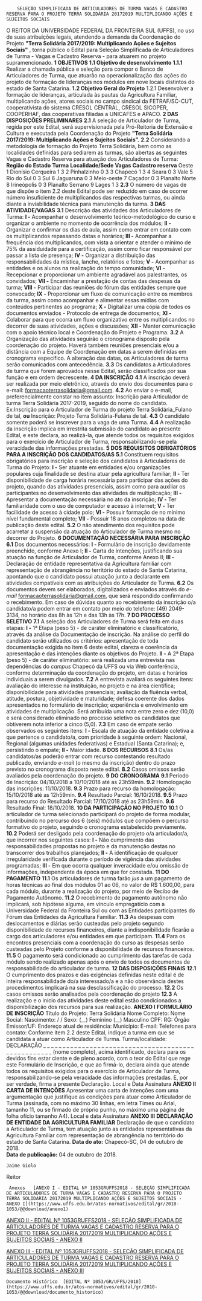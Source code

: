         SELEÇÃO SIMPLIFICADA DE ARTICULADORES DE TURMA VAGAS E CADASTRO RESERVA PARA O PROJETO TERRA SOLIDÁRIA 20172019 MULTIPLICANDO AÇÕES E SUJEITOS SOCIAIS  

 O REITOR DA UNIVERSIDADE FEDERAL DA FRONTEIRA SUL (UFFS), no uso de suas atribuições legais, atendendo a demanda da Coordenação do Projeto **"Terra Solidária 2017/2019: Multiplicando Ações e Sujeitos Sociais"** , torna público o Edital para Seleção Simplificada de Articuladores de Turma - Vagas e Cadastro Reserva - para atuarem no projeto supramencionado.  **1 OBJETIVOS**  **1.1 Objetivo de desenvolvimento**  **1.1.1** Realizar a chamada pública e seleção para compor o Banco de Articuladores de Turma, que atuarão na operacionalização das ações do projeto de formação de lideranças nos módulos em nove locais distintos do estado de Santa Catarina. **1.2 Objetivo Geral do Projeto**  1.2.1 Desenvolver a formação de lideranças, articulada às pautas da Agricultura Familiar, multiplicando ações, atores sociais no campo sindical da FETRAF/SC-CUT, cooperativista do sistema CRESOL CENTRAL, CRESOL SICOPER, COOPERHAF, das cooperativas filiadas a UNICAFES e APACO.  **2 DAS DISPOSIÇÕES PRELIMINARES**  **2.1** A seleção de Articulador de Turma, regida por este Edital, será supervisionada pela Pró-Reitoria de Extensão e Cultura e executada pela Coordenação do Projeto **"Terra Solidária 2017/2019: Multiplicando Ações e Sujeitos Sociais”.**  **2.2** Considerando a metodologia de formação do Projeto Terra Solidária, bem como as localidades definidas para sediarem as turmas, são abertas as seguintes Vagas e Cadastro Reserva para atuação dos Articuladores de Turma:     **Região do Estado**    **Turma**    **Localidade/Sede**    **Vagas**    **Cadastro reserva**      Oeste   1   Dionísio Cerqueira   1   3     2   Pinhalzinho   0   3     3   Chapecó   1   3     4   Seara   0   3     Vale   5   Rio do Sul   0   3     Sul   6   Jaguaruna   0   3     Meio-oeste   7   Caçador   0   3     Planalto Norte   8   Irineópolis   0   3     Planalto Serrano   9   Lages   1   3     **2.3** O número de vagas de que dispõe o item 2.2 deste Edital pode ser reduzido em caso de ocorrer número insuficiente de multiplicandos das respectivas turmas, ou ainda diante a inviabilidade técnica para manutenção da turma.  **3 DAS ATIVIDADE/VAGAS**  **3.1** Descrição das atividades dos Articuladores de Turma: **I -** Acompanhar o desenvolvimento teórico-metodológico do curso e organizar o ambiente no momento de ocorrência dos módulos; **II -** Organizar e confirmar os dias de aula, assim como entrar em contato com os multiplicandos repassando datas e horários; **III -** Acompanhar a frequência dos multiplicandos, com vista a orientar e atender o mínimo de 75% da assiduidade para a certificação, assim como ficar responsável por passar a lista de presença; **IV -** Organizar a distribuição das responsabilidades da mística, lanche, relatórios e fotos; **V -** Acompanhar as entidades e os alunos na realização do tempo comunidade; **VI -** Recepcionar e proporcionar um ambiente agradável aos palestrantes, os convidados; **VII -** Encaminhar a prestação de contas das despesas da turma; **VIII -** Participar das reuniões do fórum das entidades sempre que convocado; **IX -** Proporcionar um fluxo de comunicação entre os membros da turma, assim como acompanhar e alimentar essas mídias com conteúdos pertinentes ao programa; **X -** Digitalizar uma cópia de todos os documentos enviados - Protocolo de entrega de documentos; **XI -** Colaborar para que ocorra um fluxo organizativo entre os multiplicandos no decorrer de suas atividades, ações e discussões; **XII -** Manter comunicação com o apoio técnico local e Coordenação do Projeto e Programa. **3.2** A Organização das atividades seguirão o cronograma disposto pela coordenação do projeto. Haverá também reuniões presenciais e/ou a distância com a Equipe de Coordenação em datas a serem definidas em cronograma específico. A alteração das datas, os Articuladores de turma serão comunicados com antecedência. **3.3** Os candidatos a Articuladores de turma que forem aprovados nesse Edital, serão classificados por sua função e em ordem decrescente.  **4 DA INSCRIÇÃO**  **4.1** A inscrição deverá ser realizada por meio eletrônico, através do envio dos documentos para o e-mail: formacaoterrasolidaria@gmail.com. **4.2** Ao enviar o e-mail, preferencialmente constar no item assunto: Inscrição para Articulador de turma Terra Solidária 2017-2019, seguido do nome do candidato. Ex:Inscrição para o Articulador de Turma do projeto Terra Solidária\_Fulano de tal, **ou** Inscrição: Projeto Terra Solidária-Fulana de tal. **4.3** O candidato somente poderá se inscrever para a vaga de uma Turma. **4.4** A realização da inscrição implica em irrestrita submissão do candidato ao presente Edital, e este declara, ao realizá-la, que atende todos os requisitos exigidos para o exercício de Articulador de Turma, responsabilizando-se pela veracidade das informações prestadas.  **5 DOS REQUISITOS OBRIGATÓRIOS PARA A INSCRIÇÃO DOS CANDIDATOS/AS**  **5.1** Constituem requisitos obrigatórios para inscrição e seleção dos candidatos à Articuladores de Turma do Projeto: **I -** Ser atuante em entidades e/ou organizações populares cuja finalidade se destina atuar pela agricultura familiar; **II -** Ter disponibilidade de carga horária necessária para participar das ações do projeto, quando das atividades presenciais, assim como para auxiliar os participantes no desenvolvimento das atividades de multiplicação; **III -** Apresentar a documentação necessária no ato da inscrição; **IV -** Ter familiaridade com o uso de computador e acesso à internet; **V -** Ter facilidade de acesso à cidade polo; **VI -** Possuir formação de no mínimo nível fundamental completo; **VII -** Possuir 18 anos completos na data de publicação deste edital. **5.2** O não atendimento dos requisitos pode acarretar a suspensão da atuação do Articulador de Turma mesmo no decorrer do Projeto.  **6 DOCUMENTAÇÃO NECESSÁRIA PARA INSCRIÇÃO**  **6.1** Dos documentos necessários: **I -** Formulário de inscrição devidamente preenchido, conforme Anexo I; **II -** Carta de intenções, justificando sua atuação na função de Articulador de Turma, conforme Anexo II; **III -** Declaração de entidade representativa da Agricultura familiar com representação de abrangência no território do estado de Santa Catarina, apontando que o candidato possui atuação junto a declarante em atividades compatíveis com as atribuições do Articulador de Turma. **6.2** Os documentos devem ser elaborados, digitalizados e enviados através do *e-mail* formacaoterrasolidaria@gmail.com, que será respondido confirmando o recebimento. Em caso de dúvidas quanto ao recebimento da inscrição o/a candidato/a podem entrar em contato por meio do telefone: (49) 2049-3134, no horário das 8h às 12h e das 13h às 17h.  **7 DO PROCESSO SELETIVO**  **7.1** A seleção dos Articuladores de Turma será feita em duas etapas: **I -** 1ª Etapa (peso 5) - de caráter eliminatório e classificatório, através da análise da Documentação de inscrição. Na análise do perfil do candidato serão utilizados os critérios: apresentação de toda documentação exigida no item 6 deste edital, clareza e coerência da apresentação e das intenções diante os objetivos do Projeto. **II -** A 2ª Etapa (peso 5) - de caráter eliminatório: será realizada uma entrevista nas dependências do *campus* Chapecó da UFFS ou via Web conferência, conforme determinação da coordenação do projeto, em datas e horários individuais a serem divulgados. **7.2** A entrevista avaliará os seguintes itens: avaliação do interesse na instituição, no projeto e na área científica; disponibilidade para atividades presenciais; avaliação da fluência verbal, atitude, postura, objetividade e maturidade; defesa coerente dos dados apresentados no formulário de inscrição; experiência e envolvimento em atividades de multiplicação. Será atribuída uma nota entre zero e dez (10,0) e será considerado eliminado no processo seletivo os candidatos que obtiverem nota inferior a cinco (5,0). **7.3** Em caso de empate serão observados os seguintes itens: **I -** Escala de atuação da entidade coletiva a que pertence o candidato/a, com prioridade à seguinte ordem: Nacional, Regional (algumas unidades federativas) e Estadual (Santa Catarina); e, persistindo o empate; **II -** Maior idade.  **8 DOS RECURSOS**  **8.1** Os/as candidatos/as poderão entrar com recurso contestando resultado publicado, enviando *e-mail* (o mesmo da inscrição) dentro do prazo previsto no cronograma disposto neste edital. **8.2** Casos omissos serão avaliados pela coordenação do projeto.  **9 DO CRONOGRAMA**  **9.1** Período de Inscrição: 04/10/2018 a 10/10/2018 até as 23h59min. **9.2** Homologação das inscrições: 11/10/2018. **9.3** Prazo para recurso da homologação: 15/10/2018 até as 12h59min. **9.4** Resultado Parcial: 16/10/2018. **9.5** Prazo para recurso do Resultado Parcial: 17/10/2018 até as 23h59min. **9.6** Resultado Final: 18/10/2018.  **10 DA PARTICIPAÇÃO NO PROJETO**  **10.1** O articulador de turma selecionado participará do projeto de forma modular, contribuindo no percurso dos 6 (seis) módulos que compõem o percurso formativo do projeto, seguindo o cronograma estabelecido previamente. **10.2** Poderá ser desligado pela coordenação do projeto o/a articulador/a, que incorrer nos seguintes casos: **I -** Não cumprimento das responsabilidades propostas no projeto e da manutenção destas no transcorrer dos trabalhos planejados; **II -** A identificação de qualquer irregularidade verificada durante o período de vigência das atividades programadas; **III -** Em que ocorra qualquer inveracidade e/ou omissão de informações, independente da época em que for constada.  **11 DO PAGAMENTO**  **11.1** Os articuladores de turma farão *jus* a um pagamento de horas técnicas ao final dos módulos 01 ao 06, no valor de R$ 1.600,00, para cada módulo, durante a realização do projeto, por meio de Recibo de Pagamento Autônomo. **11.2** O recebimento de pagamento autônomo não implicará, sob hipótese alguma, em vínculo empregatício com a Universidade Federal da Fronteira Sul ou com as Entidades participantes do Fórum das Entidades da Agricultura Familiar. **11.3** As despesas com deslocamentos e diárias serão custeadas pelo projeto segundo disponibilidade de recursos financeiros, diante a indisponibilidade ficarão a cargo dos articuladores e/ou entidades em que participam. **11.4** Para os encontros presenciais com a coordenação do curso as despesas serão custeadas pelo Projeto conforme a disponibilidade de recursos financeiros. **11.5** O pagamento será condicionado ao cumprimento das tarefas de cada módulo sendo realizado apenas após o envio de todos os documentos de responsabilidade do articulador de turma.  **12 DAS DISPOSIÇÕES FINAIS**  **12.1** O cumprimento dos prazos e das exigências definidas neste edital é de inteira responsabilidade do/a interessado/a e a não observância destes procedimentos implicará na sua desclassificação do processo. **12.2** Os casos omissos serão analisados pela coordenação do projeto **12.3** A realização e o início das atividades deste edital estão condicionados a disponibilização dos recursos para sua realização.   **ANEXO I**   **FORMULÁRIO DE INSCRIÇÃO**       Título do Projeto: Terra Solidária     Nome Completo:     Nome Social:     Nascimento: / / Sexo: (\_\_) Feminino (\_\_) Masculino     CPF: RG: Órgão Emissor/UF:     Endereço atual de residência:     Município:     E-mail:     Telefones para contato:           Conforme item 2.2 deste Edital, indique a turma em que se candidata a atuar como Articulador de Turma.     Turma/localidade:      DECLARAÇÃO \_ \_ \_ \_ \_ \_ \_ \_ \_ \_ \_ \_ \_ \_ \_ \_ \_ \_ \_ \_ \_ \_ \_ \_ \_ \_ \_ \_ \_ \_ \_ \_ \_ \_ \_ \_ \_ \_ \_ \_ \_ \_ \_ \_ \_ \_ \_ \_ \_ \_ \_ (nome completo), acima identificado, declara para os devidos fins estar ciente e de pleno acordo, com o teor do Edital que rege este Formulário de Inscrição, e que ao firmá-lo, declara ainda que atende todos os requisitos exigidos para o exercício de Articulador de Turma, responsabilizando-se pela veracidade das informações prestadas. E, por ser verdade, firma a presente Declaração.   Local e Data   Assinatura  **ANEXO II**   **CARTA DE INTENÇÕES**   Apresentar uma carta de intenções com uma argumentação que justifique as condições para atuar como Articulador de Turma (assinada, com no máximo 30 linhas, em letra Times ou Arial, tamanho 11, ou se firmado de próprio punho, no máximo uma página de folha ofício tamanho A4).   Local e data   Assinatura  **ANEXO III**   **DECLARAÇÃO DE ENTIDADE DA AGRICULTURA FAMILIAR**   Declaração de que o candidato a Articulador de Turma, tem atuação junto as entidades representativas da Agricultura Familiar com representação de abrangência no território do estado de Santa Catarina.    **Data do ato:** Chapecó-SC, 04 de outubro de 2018.   
 **Data de publicação:**  04 de outubro de 2018. 

    Jaime Giolo   
 Reitor 

     Anexos   [ANEXO I - EDITAL Nº 1053GRUFFS2018 - SELEÇÃO SIMPLIFICADA DE ARTICULADORES DE TURMA VAGAS E CADASTRO RESERVA PARA O PROJETO TERRA SOLIDÁRIA 20172019 MULTIPLICANDO AÇÕES E SUJEITOS SOCIAIS - ANEXO I](https://www.uffs.edu.br/atos-normativos/edital/gr/2018-1053/@@download/anexo1)  

   [ANEXO II - EDITAL Nº 1053GRUFFS2018 - SELEÇÃO SIMPLIFICADA DE ARTICULADORES DE TURMA VAGAS E CADASTRO RESERVA PARA O PROJETO TERRA SOLIDÁRIA 20172019 MULTIPLICANDO AÇÕES E SUJEITOS SOCIAIS - ANEXO II](https://www.uffs.edu.br/atos-normativos/edital/gr/2018-1053/@@download/anexo2)  

   [ANEXO III - EDITAL Nº 1053GRUFFS2018 - SELEÇÃO SIMPLIFICADA DE ARTICULADORES DE TURMA VAGAS E CADASTRO RESERVA PARA O PROJETO TERRA SOLIDÁRIA 20172019 MULTIPLICANDO AÇÕES E SUJEITOS SOCIAIS - ANEXO III](https://www.uffs.edu.br/atos-normativos/edital/gr/2018-1053/@@download/anexo3)  

    Documento Histórico  [EDITAL Nº 1053/GR/UFFS/2018](https://www.uffs.edu.br/atos-normativos/edital/gr/2018-1053/@@download/documento_historico)     
      